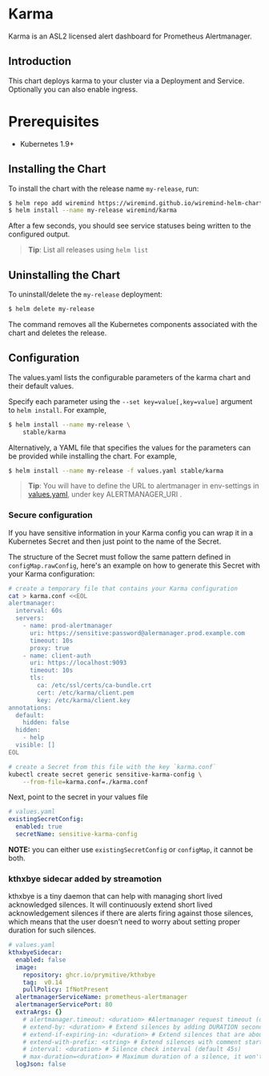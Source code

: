 # Karma

Karma is an ASL2 licensed alert dashboard for Prometheus Alertmanager.

## Introduction

This chart deploys karma to your cluster via a Deployment and Service.
Optionally you can also enable ingress.

# Prerequisites

- Kubernetes 1.9+

## Installing the Chart

To install the chart with the release name `my-release`, run:

```bash
$ helm repo add wiremind https://wiremind.github.io/wiremind-helm-charts
$ helm install --name my-release wiremind/karma
```

After a few seconds, you should see service statuses being written to the configured output.

> **Tip**: List all releases using `helm list`

## Uninstalling the Chart

To uninstall/delete the `my-release` deployment:

```bash
$ helm delete my-release
```

The command removes all the Kubernetes components associated with the chart and deletes the release.

## Configuration

The values.yaml lists the configurable parameters of the karma chart and their default values.

Specify each parameter using the `--set key=value[,key=value]` argument to `helm install`. For example,

```bash
$ helm install --name my-release \
    stable/karma
```

Alternatively, a YAML file that specifies the values for the parameters can be provided while installing the chart. For example,

```bash
$ helm install --name my-release -f values.yaml stable/karma
```

> **Tip**: You will have to define the URL to alertmanager in env-settings in [values.yaml](values.yaml), under key ALERTMANAGER_URI .

### Secure configuration

If you have sensitive information in your Karma config you can wrap it in a Kubernetes Secret and then just point to the name of the Secret.

The structure of the Secret must follow the same pattern defined in `configMap.rawConfig`, here's an example on how to generate this Secret
with your Karma configuration:

```sh
# create a temporary file that contains your Karma configuration
cat > karma.conf <<EOL
alertmanager:
  interval: 60s
  servers:
    - name: prod-alertmanager
      uri: https://sensitive:password@alermanager.prod.example.com
      timeout: 10s
      proxy: true
    - name: client-auth
      uri: https://localhost:9093
      timeout: 10s
      tls:
        ca: /etc/ssl/certs/ca-bundle.crt
        cert: /etc/karma/client.pem
        key: /etc/karma/client.key
annotations:
  default:
    hidden: false
  hidden:
    - help
  visible: []
EOL

# create a Secret from this file with the key `karma.conf`
kubectl create secret generic sensitive-karma-config \
    --from-file=karma.conf=./karma.conf
```

Next, point to the secret in your values file

```yml
# values.yaml
existingSecretConfig:
  enabled: true
  secretName: sensitive-karma-config
```

**NOTE:** you can either use `existingSecretConfig` or `configMap`, it cannot be both.


### kthxbye sidecar added by streamotion
kthxbye is a tiny daemon that can help with managing short lived acknowledged silences.
It will continuously extend short lived acknowledgement silences if there are alerts firing against those silences,
which means that the user doesn't need to worry about setting proper duration for such silences.

```yml
# values.yaml
kthxbyeSidecar:
  enabled: false
  image:
    repository: ghcr.io/prymitive/kthxbye
    tag:  v0.14
    pullPolicy: IfNotPresent
  alertmanagerServiceName: prometheus-alertmanager
  alertmanagerServicePort: 80
  extraArgs: {}
    # alertmanager.timeout: <duration> #Alertmanager request timeout (default 1m0s)
    # extend-by: <duration> # Extend silences by adding DURATION seconds (default 15m0s)
    # extend-if-expiring-in: <duration> # Extend silences that are about to expire in the next DURATION seconds (default 5m0s)
    # extend-with-prefix: <string> # Extend silences with comment starting with PREFIX string (default "ACK!")
    # interval: <duration> # Silence check interval (default 45s)
    # max-duration=<duration> # Maximum duration of a silence, it won't be extended anymore after reaching it
  logJson: false
```
